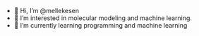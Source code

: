 - 👋 Hi, I’m @mellekesen
- 👀 I’m interested in molecular modeling and machine learning. 
- 🌱 I’m currently learning programming and machine learning
<!---
- 💞️ I’m looking to collaborate on ...
- 📫 How to reach me ...

mellekesen/mellekesen is a ✨ special ✨ repository because its `README.md` (this file) appears on your GitHub profile.
You can click the Preview link to take a look at your changes.
--->
